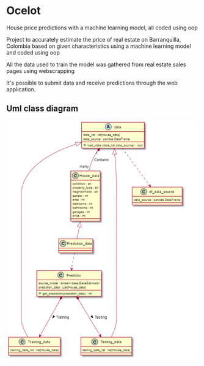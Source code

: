 # Ocelot
House price predictions with a machine learning model, all coded using oop

Project to accurately estimate the price of real estate on Barranquilla, Colombia based on given characteristics using a machine learning model and coded using oop

All the data used to train the model was gathered from real estate sales pages using webscrapping 

It's possible to submit data and receive predictions through the web application.

## Uml class diagram

![uml_diagram](https://github.com/sets018/Ocelot/blob/main/uml_diagram.png)

